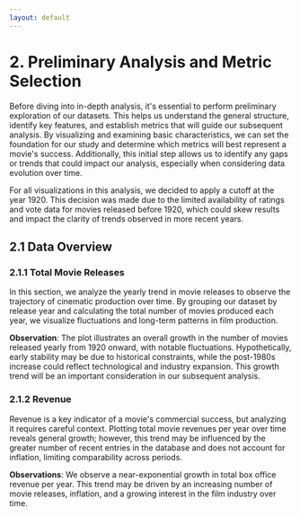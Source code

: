 ```yaml
---
layout: default
---
```


# 2. Preliminary Analysis and Metric Selection

Before diving into in-depth analysis, it's essential to perform preliminary exploration of our datasets. This helps us understand the general structure, identify key features, and establish metrics that will guide our subsequent analysis. By visualizing and examining basic characteristics, we can set the foundation for our study and determine which metrics will best represent a movie's success. Additionally, this initial step allows us to identify any gaps or trends that could impact our analysis, especially when considering data evolution over time.

For all visualizations in this analysis, we decided to apply a cutoff at the year 1920. This decision was made due to the limited availability of ratings and vote data for movies released before 1920, which could skew results and impact the clarity of trends observed in more recent years.

## 2.1 Data Overview

### 2.1.1 Total Movie Releases

In this section, we analyze the yearly trend in movie releases to observe the trajectory of cinematic production over time. By grouping our dataset by release year and calculating the total number of movies produced each year, we visualize fluctuations and long-term patterns in film production.

<div id="movies-per-year"></div>

**Observation**: The plot illustrates an overall growth in the number of movies released yearly from 1920 onward, with notable fluctuations. Hypothetically, early stability may be due to historical constraints, while the post-1980s increase could reflect technological and industry expansion. This growth trend will be an important consideration in our subsequent analysis.

### 2.1.2 Revenue

Revenue is a key indicator of a movie's commercial success, but analyzing it requires careful context. Plotting total movie revenues per year over time reveals general growth; however, this trend may be influenced by the greater number of recent entries in the database and does not account for inflation, limiting comparability across periods.

<div id="revenue-per-year"></div>

**Observations**: We observe a near-exponential growth in total box office revenue per year. This trend may be driven by an increasing number of movie releases, inflation, and a growing interest in the film industry over time.

<script src="https://cdn.plot.ly/plotly-latest.min.js"></script>
<script src="{{ site.baseurl }}/assets/js/data-analysis.js"></script>